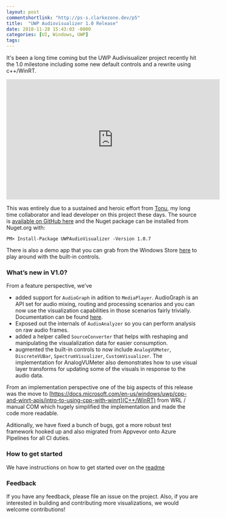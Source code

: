 ```yaml
---
layout: post
commentshortlink: "http://ps-s.clarkezone.dev/p5"
title:  "UWP Audiovisualizer 1.0 Release"
date: 2018-11-28 15:43:03 -0800
categories: [UI, Windows, UWP]
tags:
---
```

It's been a long time coming but the UWP Audivisualizer project recently hit the 1.0 milestone including some new default controls and a rewrite using c++/WinRT.

<iframe width="560" height="315" src="https://www.youtube.com/embed/nS0scXYIGhU" frameborder="0" allowfullscreen></iframe>

This was entirely due to a sustained and heroic effort from [Tonu]( https://github.com/tonuv), my long time collaborator and lead developer on this project these days.  The source is [available on GitHub here](https://github.com/clarkezone/audiovisualizer) and the Nuget package can be installed from Nuget.org with:

`
PM> Install-Package UWPAudioVisualizer -Version 1.0.7
`

There is also a demo app that you can grab from the Windows Store [here](https://www.microsoft.com/en-us/p/audio-spectrum-visualizer/9nfrlr613699?activetab=pivot:overviewtab) to play around with the built-in controls.

### What’s new in V1.0?
From a feature perspective, we’ve
- added support for `AudioGraph` in adition to `MediaPlayer`.  AudioGraph is an API set for audio mixing, routing and processing scenarios and you can now use the visualization capabilities in those scenarios fairly trivially.  Documentation can be found [here]( https://docs.microsoft.com/en-us/windows/uwp/audio-video-camera/audio-graphs).
- Exposed out the internals of `AudioAnalyzer` so you can perform analysis on raw audio frames.
- added a helper called `SourceConverter` that helps with reshaping and manipulating the visualalization data for easier consumption.
- augmented the built-in controls to now include `AnalogVUMeter`, `DiscreteVUBar`, `SpectrumVisualizer`, `CustomVisualizer`.  The implementation for AnalogVUMeter also demonstrates how to use visual layer transforms for updating some of the visuals in response to the audio data.

From an implementation perspective one of the big aspects of this release was the move to [https://docs.microsoft.com/en-us/windows/uwp/cpp-and-winrt-apis/intro-to-using-cpp-with-winrt](C++/WinRT) from WRL / manual COM which hugely simplified the implementation and made the code more readable.

Aditionally, we have fixed a bunch of bugs, got a more robust test framework hooked up and also migrated from Appvevor onto Azure Pipelines for all CI duties.

### How to get started
We have instructions on how to get started over on the [readme]( https://github.com/clarkezone/audiovisualizer)

### Feedback
If you have any feedback, please file an issue on the project.  Also, if you are interested in building and contributing more visualizations, we would welcome contributions!
